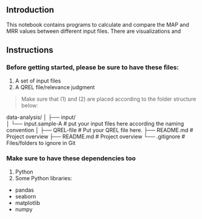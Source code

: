 ## Introduction

This notebook contains programs to calculate and compare the MAP and MRR values between different input files. There are visualizations and 

## Instructions

### Before getting started, please be sure to have these files:
1. A set of input files
2. A QREL file/relevance judgment

> Make sure that (1) and (2) are placed according to the folder structure below:

data-analysis/
│
├── input/              
│   └── input.sample-A      # put your input files here according the naming convention
│ 
├── QREL-file               # Put your QREL file here.
├── README.md               # Project overview
├── README.md               # Project overview
└── .gitignore              # Files/folders to ignore in Git

### Make sure to have these dependencies too
1. Python
2. Some Python libraries:
  - pandas
  - seaborn
  - matplotlib
  - numpy